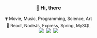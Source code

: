 <div align=center>

### 👋 Hi, there

</div>

<div align=center>
❣️ Movie, Music, Programming, Science, Art
</div>

<div align=center>
🌱 React, NodeJs, Express, Spring, MySQL
</div>

<div align=center>
  <a href="https://s0o0bn.github.io/"><img src="https://img.shields.io/badge/Tech%20Blog-181717?style=flat-square&logo=GitHub&logoColor=white&link=https://s0o0bn.github.io"/></a>&nbsp
  <a href="https://s0o0bn.notion.site/s0o0bn-Wiki-4eebe964b79b4296b3126a0689886a7f/"><img src="https://img.shields.io/badge/Notion-000000?style=flat-square&logo=Notion&logoColor=white&link=https://s0o0bn.notion.site/s0o0bn-Wiki-4eebe964b79b4296b3126a0689886a7f/"/></a>&nbsp
  <a href="mailto:0921soobin@gmail.com"><img src="https://img.shields.io/badge/Gmail-d14836?style=flat-square&logo=Gmail&logoColor=white&link=0921soobin@gmail.com"/></a>
</div>

